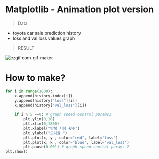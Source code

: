 # Matplotlib - Animation plot version

>Data 
- toyota car sale prediction history
- loss  and val loss values graph 

> RESULT

![ezgif com-gif-maker](https://user-images.githubusercontent.com/72845895/125196204-ed0c2c80-e293-11eb-8b6c-96e11f377dea.gif)

# How to make?
``` python
for i in range(1800): 
    x.append(history.index[i])
    y.append(history["loss"][i])
    k.append(history["val_loss"][i])
    
    if i % 5 ==0: # graph speed control params1
        plt.ylim(0,10)
        plt.xlim(0,1800)
        plt.xlabel("반복 시행 횟수")
        plt.ylabel("오차율 ")
        plt.plot(x, y , color="red", label="loss")
        plt.plot(x, k , color="blue", label="val_loss")
        plt.pause(0.001) # graph speed control params 2
plt.show()
```

